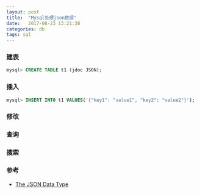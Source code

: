 ```yaml
---
layout: post
title:  "Mysql处理json数据"
date:   2017-08-23 13:21:30
categories: db
tags: sql
---
```


### 建表
```sql
mysql> CREATE TABLE t1 (jdoc JSON);
```

### 插入
```sql
mysql> INSERT INTO t1 VALUES('{"key1": "value1", "key2": "value2"}');
```

### 修改


### 查询

### 搜索

### 参考
+ [The JSON Data Type](https://dev.mysql.com/doc/refman/5.7/en/json.html)